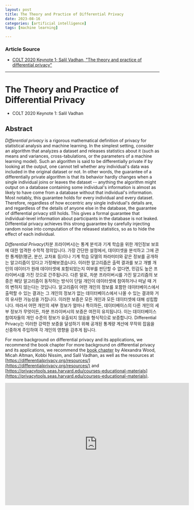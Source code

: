 ```yaml
---
layout: post
title: The Theory and Practice of Differential Privacy
date: 2023-08-16
categories: [artificial intelligence]
tags: [machine learning]

---
```


### Article Source

* [COLT 2020 Keynote 1; Salil Vadhan, "The theory and practice of differential privacy"](https://www.youtube.com/watch?v=4bpFDpT1t7I)

---

# The Theory and Practice of Differential Privacy

* COLT 2020 Keynote 1: Salil Vadhan


## Abstract

*Differential privacy* is a rigorous mathematical definition of privacy for statistical analysis and machine learning. In the simplest setting, consider an algorithm that analyzes a dataset and releases statistics about it (such as means and variances, cross-tabulations, or the parameters of a machine learning model). Such an algorithm is said to be differentially private if by looking at the output, one cannot tell whether any individual's data was included in the original dataset or not. In other words, the guarantee of a differentially private algorithm is that its behavior hardly changes when a single individual joins or leaves the dataset -- anything the algorithm might output on a database containing some individual's information is almost as likely to have come from a database without that individual's information. Most notably, this guarantee holds for every individual and every dataset. Therefore, regardless of how eccentric any single individual's details are, and regardless of the details of anyone else in the database, the guarantee of differential privacy still holds. This gives a formal guarantee that individual-level information about participants in the database is not leaked. Differential privacy achieves this strong guarantee by carefully injecting random noise into computation of the released statistics, so as to hide the effect of each individual.

*Differential Privacy*(차분 프라이버시)는 통계 분석과 기계 학습을 위한 개인정보 보호에 대한 엄격한 수학적 정의입니다. 가장 간단한 설정에서, 데이터셋을 분석하고 그에 관한 통계량(평균, 분산, 교차표 등)이나 기계 학습 모델의 파라미터와 같은 정보를 공개하는 알고리즘이 있다고 가정해보겠습니다. 이러한 알고리즘은 출력 결과를 보고 개별 개인의 데이터가 원래 데이터셋에 포함되었는지 여부를 판단할 수 없다면, 민감도 높은 프라이버시를 가진 것으로 간주됩니다. 다른 말로, 차분 프라이버시를 가진 알고리즘의 보증은 해당 알고리즘이 동작하는 방식이 단일 개인이 데이터셋에 참여하거나 떠날 때 거의 변하지 않는다는 것입니다. 알고리즘이 어떤 개인의 정보를 포함한 데이터베이스에서 출력할 수 있는 결과는 그 개인의 정보가 없는 데이터베이스에서 나올 수 있는 결과와 거의 유사한 가능성을 가집니다. 이러한 보증은 모든 개인과 모든 데이터셋에 대해 성립합니다. 따라서 어떤 개인의 세부 정보가 얼마나 특이하든, 데이터베이스의 다른 개인의 세부 정보가 무엇이든, 차분 프라이버시의 보증은 여전히 유지됩니다. 이는 데이터베이스 참여자들의 개인 수준의 정보가 유출되지 않음을 형식적으로 보증합니다. Differential Privacy는 이러한 강력한 보증을 달성하기 위해 공개된 통계량 계산에 무작위 잡음을 신중하게 주입하여 각 개인의 영향을 감추게 됩니다.

For more background on differential privacy and its applications, we recommend the book chapter For more background on differential privacy and its applications, we recommend the [book chapter](https://admindatahandbook.mit.edu/book/v1.0/diffpriv.html)  by Alexandra Wood, Micah Altman, Kobbi Nissim, and Salil Vadhan, as well as the resources at [https://differentialprivacy.org/resources/](https://differentialprivacy.org/resources/) and [https://privacytools.seas.harvard.edu/courses-educational-materials](https://privacytools.seas.harvard.edu/courses-educational-materials).

<iframe width="600" height="400" src="https://www.youtube.com/embed/4bpFDpT1t7I" title="YouTube video player" frameborder="0" allow="accelerometer; autoplay; clipboard-write; encrypted-media; gyroscope; picture-in-picture; web-share" allowfullscreen></iframe>